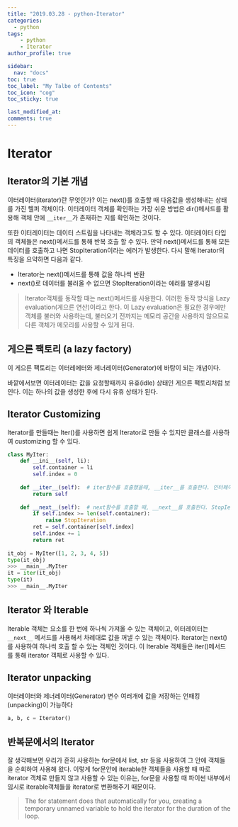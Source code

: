 ```yaml
---
title: "2019.03.28 - python-Iterator"
categories: 
  - python
tags:
    - python
    - Iterator
author_profile: true

sidebar:
  nav: "docs"
toc: true
toc_label: "My Talbe of Contents"
toc_icon: "cog"
toc_sticky: true

last_modified_at:
comments: true
---
```


# Iterator

## Iterator의 기본 개념

이터레이터(iterator)란 무엇인가? 이는 next()를 호출할 때 다음값을 생성해내는 상태를 가진 헬퍼 객체이다. 이터레이터 객체를 확인하는 가장 쉬운 방법은 dir()메서드를 활용해 객체 안에 `__iter__`가 존재하는 지를 확인하는 것이다.

또한 이터레이터는 데이터 스트림을 나타내는 객체라고도 할 수 있다. 이터레이터 타입의 객체들은 next()메서드를 통해 반복 호출 할 수 있다. 만약 next()메서드를 통해 모든 데이터를 호출하고 나면 StopIteration이라는 에러가 발생한다. 다시 말해 Iterator의 특징을 요약하면 다음과 같다.

- Iterator는 next()메서드를 통해 값을 하나씩 반환
- next()로 데이터를 불러올 수 없으면 StopIteration이라는 에러를 발생시킴

> Iterator객체를 동작할 때는 next()메서드를 사용한다. 이러한 동작 방식을 Lazy evaluation(게으른 연산)이라고 한다. 이 Lazy evaluation은 필요한 경우에만 객체를 불러와 사용하는데, 불러오기 전까지는 메모리 공간을 사용하지 않으므로 다른 객체가 메모리를 사용할 수 있게 된다.


## 게으른 팩토리 (a lazy factory)

이 게으른 팩토리는 이터레에터와 제너레이터(Generator)에 바탕이 되는 개념이다. 

바깥에서보면 이터레이터는 값을 요청할때까지 유휴(idle) 상태인 게으른 팩토리처럼 보인다. 이는 하나의 값을 생성한 후에 다시 유휴 상태가 된다.


## Iterator Customizing

Iterator를 만들때는 Iter()를 사용하면 쉽게 Iterator로 만들 수 있지만 클래스를 사용하여 customizing 할 수 있다.

```python
class MyIter:
    def __ini__(self, li):
        self.container = li
        self.index = 0
	
    def __iter__(self):  # iter함수를 호출했을때, __iter__를 호출한다. 인터페이스 역할
        return self
	
    def __next__(self):  # next함수를 호출할 때, __next__를 호출한다. StopIeration에러 조건만 있으면 내용 수정 가능
        if self.index >= len(self.container):
            raise StopIteration
        ret = self.container[self.index]
        self.index += 1
        return ret
    
it_obj = MyIter([1, 2, 3, 4, 5])
type(it_obj)
>>> __main__.MyIter
it = iter(it_obj)
type(it)
>>> __main__.MyIter
```

## Iterator 와 Iterable


Iterable 객체는 요소를 한 번에 하나씩 가져올 수 있는 객체이고, 이터레이터는 `__next__` 메서드를 사용해서 차례대로 값을 꺼낼 수 있는 객체이다. Iterator는 next()를 사용하여 하나씩 호출 할 수 있는 객체인 것이다. 이 Iterable 객체들은 iter()메서드를 통해 iterator 객체로 사용할 수 있다. 

## Iterator unpacking


이터레이터와 제너레이터(Generator) 변수 여러개에 값을 저장하는 언패킹(unpacking)이 가능하다

```python
a, b, c = Iterator()
```


## 반복문에서의 Iterator

잘 생각해보면 우리가 흔히 사용하는 for문에서 list, str 등을 사용하여 그 안에 객체들을 순회하여 사용해 왔다. 이렇게 for문안에 iterable한 객체들을 사용할 때 따로 iterator 객체로 만들지 않고 사용할 수 있는 이유는, for문을 사용할 때 파이썬 내부에서 임시로 iterable객체들을 iterator로 변환해주기 때문이다.

> The for statement does that automatically for you, creating a temporary unnamed variable to hold the iterator for the duration of the loop.


